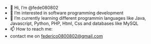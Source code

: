 - 👋 Hi, I’m @fede080802
- 👀 I’m interested in software programming development
- 🌱 I’m currently learning different programmin languages like Java, Javascript, Python, PHP, Html, Css and databases like MySQL
- 📫 How to reach me:
- contact me on federico0800802@gmail.com

